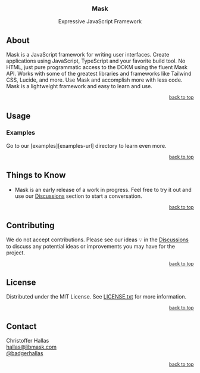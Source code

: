 <a name="_mask_top"></a>

<br />
<div align="center">
  <h3 align="center">Mask</h3>
  <p align="center">

Expressive JavaScript Framework

</p>
</div>

## About

Mask is a JavaScript framework for writing user interfaces. Create applications using JavaScript, TypeScript and your favorite build tool. No HTML, just pure programmatic access to the DOKM using the fluent Mask API. Works with some of the greatest libraries and frameworks like Tailwind CSS, Lucide, and more. Use Mask and accomplish more with less code. Mask is a lightweight framework and easy to learn and use.

<p align="right" style="font-size: 0.89em"><a href="#_mask_top">back to top</a></p>

## Usage

### Examples

Go to our [examples][examples-url] directory to learn even more.

<p align="right" style="font-size: 0.89em"><a href="#_mask_top">back to top</a></p>

## Things to Know

- Mask is an early release of a work in progress. Feel free to try it out and use our [Discussions][discussions-url] section to start a conversation.

<p align="right" style="font-size: 0.89em"><a href="#_mask_top">back to top</a></p>

## Contributing

We do not accept contributions. Please see our ideas :bulb: in the
[Discussions][discussions-url] to discuss any potential ideas or improvements
you may have for the project.

<p align="right" style="font-size: 0.89em"><a href="#_mask_top">back to top</a></p>

## License

Distributed under the MIT License. See [LICENSE.txt][license-url] for more
information.

<p align="right" style="font-size: 0.89em"><a href="#_mask_top">back to top</a></p>

## Contact

Christoffer Hallas
<br> hallas@libmask.com
<br> [@badgerhallas](https://twitter.com/badgerhallas)

<p align="right" style="font-size: 0.89em"><a href="#_mask_top">back to top</a></p>

[license-url]: https://github.com/libmask/mask/blob/main/LICENSE.txt
[discussions-url]: https://github.com/libmask/mask/discussions/categories/ideas
